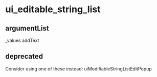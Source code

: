 # ui_editable_string_list
## argumentList
_values
addText
## deprecated
Consider using one of these instead:
uiModifiableStringListEditPopup